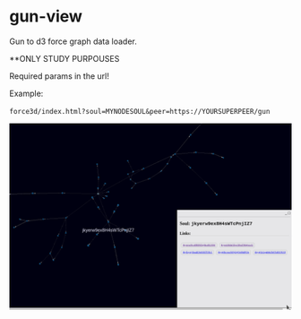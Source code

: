 # gun-view
Gun to d3 force graph data loader.

**ONLY STUDY PURPOUSES


Required params in the url!

Example:

`force3d/index.html?soul=MYNODESOUL&peer=https://YOURSUPERPEER/gun`

![Screenshot](examples/force3d/screenshot.png)
